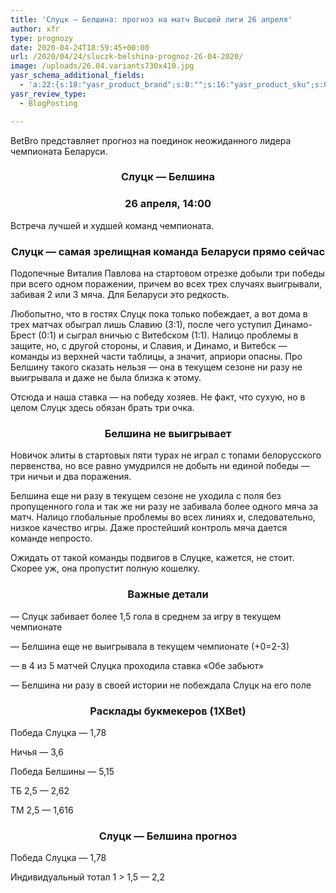 ```yaml
---
title: 'Слуцк — Белшина: прогноз на матч Высшей лиги 26 апреля'
author: xfr
type: prognozy
date: 2020-04-24T18:59:45+00:00
url: /2020/04/24/sluczk-belshina-prognoz-26-04-2020/
image: /uploads/26.04.variants730x410.jpg
yasr_schema_additional_fields:
  - 'a:22:{s:18:"yasr_product_brand";s:0:"";s:16:"yasr_product_sku";s:0:"";s:37:"yasr_product_global_identifier_select";s:5:"gtin8";s:36:"yasr_product_global_identifier_value";s:0:"";s:18:"yasr_product_price";s:0:"";s:27:"yasr_product_price_currency";s:0:"";s:30:"yasr_product_price_valid_until";s:0:"";s:31:"yasr_product_price_availability";s:12:"Discontinued";s:22:"yasr_product_price_url";s:0:"";s:26:"yasr_localbusiness_address";s:0:"";s:29:"yasr_localbusiness_pricerange";s:0:"";s:28:"yasr_localbusiness_telephone";s:0:"";s:20:"yasr_recipe_cooktime";s:0:"";s:23:"yasr_recipe_description";s:0:"";s:20:"yasr_recipe_keywords";s:0:"";s:21:"yasr_recipe_nutrition";s:0:"";s:20:"yasr_recipe_preptime";s:0:"";s:26:"yasr_recipe_recipecategory";s:0:"";s:25:"yasr_recipe_recipecuisine";s:0:"";s:28:"yasr_recipe_recipeingredient";s:0:"";s:30:"yasr_recipe_recipeinstructions";s:0:"";s:17:"yasr_recipe_video";s:0:"";}'
yasr_review_type:
  - BlogPosting

---
```

BetBro представляет прогноз на поединок неожиданного лидера чемпионата Беларуси.

<h3 style="text-align: center">
  <strong>Слуцк &#8212; Белшина</strong>
</h3>

<h3 style="text-align: center">
  <strong>26 апреля, 14:00</strong>
</h3>

Встреча лучшей и худшей команд чемпионата.

<h3 style="text-align: center">
  <strong>Слуцк &#8212; самая зрелищная команда Беларуси прямо сейчас</strong>
</h3>

Подопечные Виталия Павлова на стартовом отрезке добыли три победы при всего одном поражении, причем во всех трех случаях выигрывали, забивая 2 или 3 мяча. Для Беларуси это редкость.

Любопытно, что в гостях Слуцк пока только побеждает, а вот дома в трех матчах обыграл лишь Славию (3:1), после чего уступил Динамо-Брест (0:1) и сыграл вничью с Витебском (1:1). Налицо проблемы в защите, но, с другой стороны, и Славия, и Динамо, и Витебск &#8212; команды из верхней части таблицы, а значит, априори опасны. Про Белшину такого сказать нельзя &#8212; она в текущем сезоне ни разу не выигрывала и даже не была близка к этому.

Отсюда и наша ставка &#8212; на победу хозяев. Не факт, что сухую, но в целом Слуцк здесь обязан брать три очка.

<h3 style="text-align: center">
  <strong>Белшина не выигрывает</strong>
</h3>

Новичок элиты в стартовых пяти турах не играл с топами белорусского первенства, но все равно умудрился не добыть ни единой победы &#8212; три ничьи и два поражения.

Белшина еще ни разу в текущем сезоне не уходила с поля без пропущенного гола и так же ни разу не забивала более одного мяча за матч. Налицо глобальные проблемы во всех линиях и, следовательно, низкое качество игры. Даже простейший контроль мяча дается команде непросто.

Ожидать от такой команды подвигов в Слуцке, кажется, не стоит. Скорее уж, она пропустит полную кошелку.

<h3 style="text-align: center">
  <strong>Важные детали</strong>
</h3>

&#8212; Слуцк забивает более 1,5 гола в среднем за игру в текущем чемпионате

&#8212; Белшина еще не выигрывала в текущем чемпионате (+0=2-3)

&#8212; в 4 из 5 матчей Слуцка проходила ставка «Обе забьют»

&#8212; Белшина ни разу в своей истории не побеждала Слуцк на его поле

<h3 style="text-align: center">
  <strong>Расклады букмекеров (1XBet)</strong>
</h3>

Победа Слуцка &#8212; 1,78

Ничья &#8212; 3,6

Победа Белшины &#8212; 5,15

ТБ 2,5 &#8212; 2,62

ТМ 2,5 &#8212; 1,616

<h3 style="text-align: center">
  <strong>Слуцк &#8212; Белшина прогноз</strong>
</h3>

Победа Слуцка &#8212; 1,78

Индивидуальный тотал 1 > 1,5 &#8212; 2,2